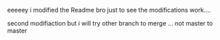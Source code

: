 eeeeey i modified the Readme bro just to see the modifications work....

second modifiaction but i will try other branch to merge ... not master to master
